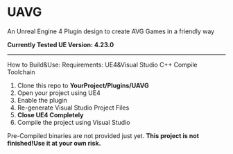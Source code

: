 # UAVG

An Unreal Engine 4 Plugin design to create AVG Games in a friendly way

**Currently Tested UE Version: 4.23.0**

---
How to Build&Use:
Requirements: UE4&Visual Studio C++ Compile Toolchain

 1. Clone this repo to **YourProject/Plugins/UAVG**
 2. Open your project using UE4
 3. Enable the plugin
 4. Re-generate Visual Studio Project Files
 5. **Close UE4 Completely**
 6. Compile the project using Visual Studio
 
Pre-Compiled binaries are not provided just yet.
**This project is not finished!Use it at your own risk.**